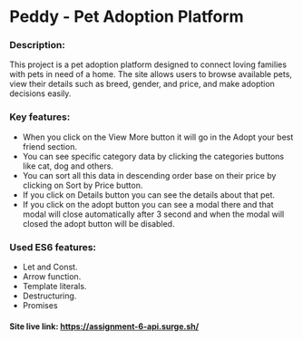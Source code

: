 # Peddy - Pet Adoption Platform

### Description:
This project is a pet adoption platform designed to connect loving families with pets in need of a home. The site allows users to browse available pets, view their details such as breed, gender, and price, and make adoption decisions easily.

### Key features:
  - When you click on the View More button it will go in the Adopt your best friend section.
  - You can see specific category data by clicking the categories buttons like cat, dog and others.
  - You can sort all this data in descending order base on their price by clicking on Sort by Price button.
  - If you click on Details button you can see the details about that pet.
  - If you click on the adopt button you can see a modal there and that modal will close automatically after 3 second  and when the modal will closed the adopt button will be disabled.

### Used ES6 features:
 - Let and Const.
 - Arrow function.
 - Template literals.
 - Destructuring.
 - Promises

 #### Site live link: https://assignment-6-api.surge.sh/
  
